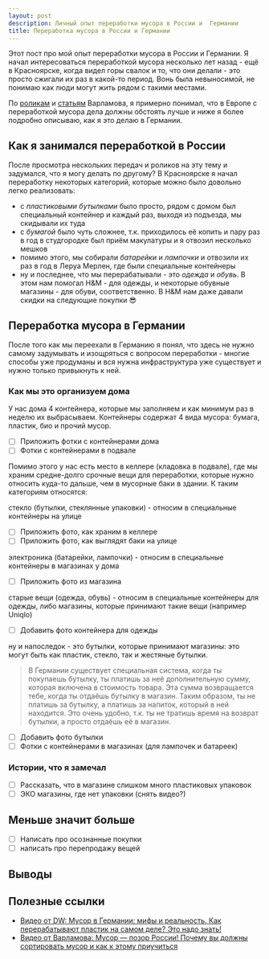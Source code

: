 ```yaml
---
layout: post
description: Личный опыт переработки мусора в России и  Германии
title: Переработка мусора в России и Германии
---
```


Этот пост про мой опыт переработки мусора в России и Германии.
Я начал интересоваться переработкой мусора несколько лет назад - ещё в Красноярске, когда видел горы свалок и то, что они делали - это
просто сжигали их раз в какой-то период. Вонь была невыносимой, не понимаю как люди могут жить рядом с такими местами.

По [роликам](https://youtu.be/YtAUcn0aa80) и [статьям](https://varlamov.ru/3386005.html) Варламова, я примерно понимал, что в Европе с
переработкой мусора дела должны обстоять лучше и ниже я более подробно описываю, как я это делаю в Германии.

## Как я занимался переработкой в России

После просмотра нескольких передач и роликов на эту тему и задумался, что я могу делать по другому? В Красноярске я начал переработку
некоторых категорий, которые можно было довольно легко реализовать:

- с _пластиковыми бутылками_ было просто, рядом с домом был специальный контейнер и каждый раз, выходя из подъезда, мы скидывали их туда
- с _бумагой_ было чуть сложнее, т.к. приходилось её копить и пару раз в год в студгородке был приём макулатуры и я отвозил несколько мешков
- помимо этого, мы собирали _батарейки_ и _лампочки_ и отвозили их раз в год в Леруа Мерлен, где были специальные контейнеры
- ну и последнее, что мы перерабатывали - это _одежда_ и _обувь_. В этом нам помогал H&M - для одежды, и некоторые обувные магазины - для
  обуви, соответственно. В H&M нам даже давали скидки на следующие покупки 😎️

## Переработка мусора в Германии

После того как мы переехали в Германию я понял, что здесь не нужно самому задумывать и изощряться с вопросом переработки - многие способы
уже продуманы и вся нужна инфраструктура уже существует и нужно только привыкнуть к ней.

### Как мы это организуем дома

У нас дома 4 контейнера, которые мы заполняем и как минимум раз в неделю их выбрасываем. Контейнеры содержат 4 вида мусора: бумага,
пластик, био и прочий мусор.

- [ ] Приложить фотки с контейнерами дома
- [ ] Фотки с контейнерами в подвале

Помимо этого у нас есть место в келлере (кладовка в подвале), где мы храним средне-долго срочные вещи для переработки, которые нужно
относить куда-то дальше, чем в мусорные баки в здании. К таким категориям относятся:

стекло (бутылки, стеклянные упаковки) - относим в специальные контейнеры на улице

- [ ] Приложить фото, как храним в келлере
- [ ] Приложить фото, как выглядят баки на улице

электроника (батарейки, лампочки) - относим в специальные контейнеры в магазинах у дома

- [ ] Приложить фото из магазина

старые вещи (одежда, обувь) - относим в специальные контейнеры для одежды, либо магазины, которые принимают такие вещи (например Uniqlo)

- [ ] Добавить фото контейнера для одежды

ну и напоследок - это бутылки, которые принимают магазины: это могут быть как пластик, стекло, так и жестяные бутылки.

> В Германии существует специальная система, когда ты покупаешь бутылку, ты платишь за неё дополнительную сумму, которая включена в
> стоимость товара. Эта сумма возвращается тебе, когда ты отдаёшь бутылку в магазин. Таким образом, ты не платишь за бутылку, а платишь за
> напиток, который в ней находится. Это очень удобно, т.к. ты не тратишь время на возврат бутылки, а просто отдаёшь её в магазин.

- [ ] Добавить фото бутылки
- [ ] Фотки с контейнерами в магазинах (для лампочек и батареек)

### Истории, что я замечал

- [ ] Рассказать, что в магазине слишком много пластиковых упаковок
- [ ] ЭКО магазины, где нет упаковки (снять видео?)

## Меньше значит больше

- [ ] Написать про осознанные покупки
- [ ] написать про перепродажу вещей

## Выводы

## Полезные ссылки

* [Видео от DW: Мусор в Германии: мифы и реальность. Как перерабатывают пластик на самом деле? Это надо знать!](https://www.youtube.com/watch?v=Abh1wm41wDs)
* [Видео от Варламова: Мусор — позор России! Почему вы должны сортировать мусор и как к этому приучиться](https://youtu.be/cxD6N67Hfyc)